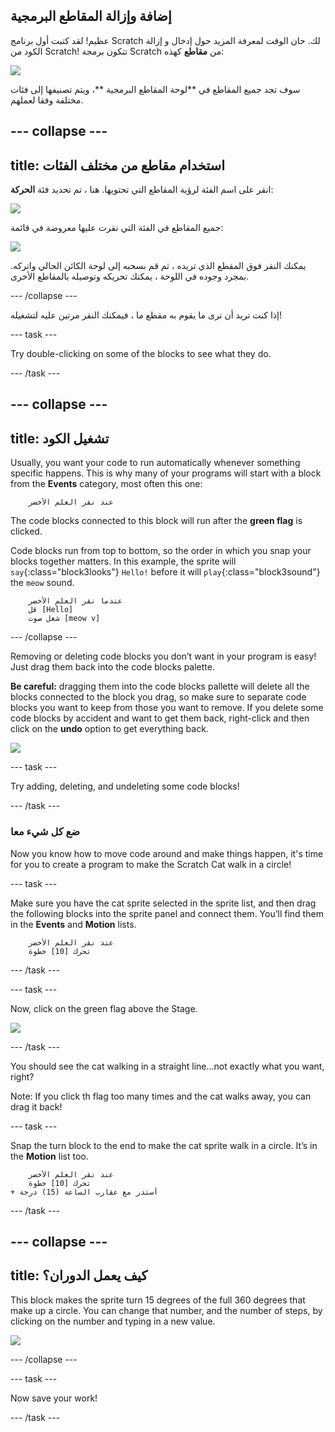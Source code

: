## إضافة وإزالة المقاطع البرمجية

عظيم! لقد كتبت أول برنامج Scratch لك. حان الوقت لمعرفة المزيد حول إدخال و إزالة الكود من Scratch! تتكون برمجة Scratch من **مقاطع** كهذه:

![](images/code1.png)

سوف تجد جميع المقاطع في **لوحة المقاطع البرمجية **، ويتم تصنيفها إلى فئات مختلفة وفقا لعملهم.

## \--- collapse \---

## title: استخدام مقاطع من مختلف الفئات

انقر على اسم الفئة لرؤية المقاطع التي تحتويها. هنا ، تم تحديد فئة **الحركة**:

![](images/code2a.png)

جميع المقاطع في الفئة التي نقرت عليها معروضة في قائمة:

![](images/code2b.png)

يمكنك النقر فوق المقطع الذي تريده ، ثم قم بسحبه إلى لوحة الكائن الحالي واتركه. بمجرد وجوده في اللوحة ، يمكنك تحريكه وتوصيله بالمقاطع الأخرى.

\--- /collapse \---

إذا كنت تريد أن ترى ما يقوم به مقطع ما ، فيمكنك النقر مرتين عليه لتشغيله!

\--- task \---

Try double-clicking on some of the blocks to see what they do.

\--- /task \---

## \--- collapse \---

## title: تشغيل الكود

Usually, you want your code to run automatically whenever something specific happens. This is why many of your programs will start with a block from the **Events** category, most often this one:

```blocks3
    عند نقر العلم الأخضر
```

The code blocks connected to this block will run after the **green flag** is clicked.

Code blocks run from top to bottom, so the order in which you snap your blocks together matters. In this example, the sprite will `say`{:class="block3looks"} `Hello!` before it will `play`{:class="block3sound"} the `meow` sound.

```blocks3
    عندما نقر العلم الأخضر
    قل [Hello]
    شغل صوت [meow v]
```

\--- /collapse \---

Removing or deleting code blocks you don’t want in your program is easy! Just drag them back into the code blocks palette.

**Be careful:** dragging them into the code blocks pallette will delete all the blocks connected to the block you drag, so make sure to separate code blocks you want to keep from those you want to remove. If you delete some code blocks by accident and want to get them back, right-click and then click on the **undo** option to get everything back.

![](images/code6.png)

\--- task \---

Try adding, deleting, and undeleting some code blocks!

\--- /task \---

### ضع كل شيء معا

Now you know how to move code around and make things happen, it's time for you to create a program to make the Scratch Cat walk in a circle!

\--- task \---

Make sure you have the cat sprite selected in the sprite list, and then drag the following blocks into the sprite panel and connect them. You’ll find them in the **Events** and **Motion** lists.

```blocks3
    عند نقر العلم الأخضر
    تحرك [10] خطوة
```

\--- /task \---

\--- task \---

Now, click on the green flag above the Stage.

![](images/code7.png)

\--- /task \---

You should see the cat walking in a straight line...not exactly what you want, right?

Note: If you click th flag too many times and the cat walks away, you can drag it back!

\--- task \---

Snap the turn block to the end to make the cat sprite walk in a circle. It’s in the **Motion** list too.

```blocks3
    عند نقر العلم الأخضر
    تحرك [10] خطوة
+ أستدر مع عقارب الساعة (15) درجة
```

\--- /task \---

## \--- collapse \---

## title: كيف يعمل الدوران؟

This block makes the sprite turn 15 degrees of the full 360 degrees that make up a circle. You can change that number, and the number of steps, by clicking on the number and typing in a new value.

![](images/code9.png)

\--- /collapse \---

\--- task \---

Now save your work!

\--- /task \---